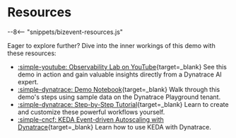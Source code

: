 # Resources

--8<-- "snippets/bizevent-resources.js"

Eager to explore further? Dive into the inner workings of this demo with these resources:

- [:simple-youtube: Observability Lab on YouTube](https://www.youtube.com/watch?v=EMw-MUZi-xk){target=_blank} See this demo in action and gain valuable insights directly from a Dynatrace
  AI expert.
- [:simple-dynatrace: Demo Notebook](https://dt-url.net/playground-obslab-predictive-kubernetes-scaling){target=_blank} Walk through this demo's steps using sample data on the Dynatrace Playground tenant.
- [:simple-dynatrace: Step-by-Step Tutorial](https://dt-url.net/predictive-k8s-autoscaling-docs){target=_blank} Learn to create and customize these powerful workflows yourself.
- [:simple-cncf: KEDA Event-driven Autoscaling with Dynatrace](https://www.dynatrace.com/hub/detail/keda-scaler/){target=_blank} Learn how to use KEDA with Dynatrace.